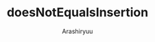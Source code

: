 ---
title: doesNotEqualsInsertion
author: Arashiryuu
description_markdown: >-
  Replaces instances of '=/=' in the textarea with '≠'.
github: https://github.com/Arashiryuu/
download: https://github.com/Arashiryuu/crap/blob/master/doesNotEqualsInsertion.plugin.js
support: https://github.com/Arashiryuu/crap/issues
tags:
layout: product
---